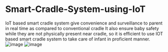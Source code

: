 # Smart-Cradle-System-using-IoT
IoT based smart cradle system give convenience and surveillance to parent in real time as compared to conventional cradle It also ensure baby safety while they are not physically present near cradle, so it is efficient to use IOT based smart cradle system to take care of infant in proficient manner.
![image](https://github.com/sasivardhanreddy19/Smart-Cradle-System-using-IoT/assets/140004731/1c9eff83-1db2-49dc-a881-e67a358d5a7b)
![image](https://github.com/sasivardhanreddy19/Smart-Cradle-System-using-IoT/assets/140004731/b37e0ddc-b4c0-419f-b297-732e1791bc72)
